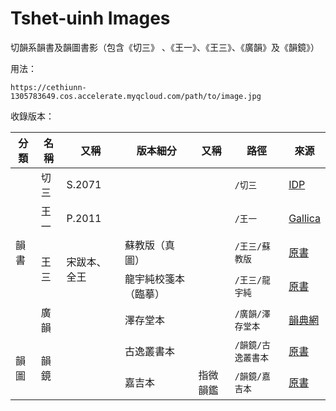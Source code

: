 # Tshet-uinh Images

切韻系韻書及韻圖書影（包含《切三》 、《王一》、《王三》、《廣韻》及《韻鏡》）

用法：

```
https://cethiunn-1305783649.cos.accelerate.myqcloud.com/path/to/image.jpg
```

收錄版本：

<table>
  <thead>
    <tr>
      <th>分類</th>
      <th>名稱</th>
      <th>又稱</th>
      <th>版本細分</th>
      <th>又稱</th>
      <th>路徑</th>
      <th>來源</th>
    </tr>
  </thead>
  <tbody>
    <tr>
      <td rowspan="5">韻書</td>
      <td>切三</td>
      <td>S.2071</td>
      <td></td>
      <td></td>
      <td><code>/切三</code></td>
      <td><a href="http://idp.bl.uk/database/oo_scroll_h.a4d?uid=8387404017;recnum=2070;index=1">IDP</a></td>
    </tr>
    <tr>
      <td>王一</td>
      <td>P.2011</td>
      <td></td>
      <td></td>
      <td><code>/王一</code></td>
      <td><a href="https://gallica.bnf.fr/ark:/12148/btv1b52503710f">Gallica</a></td>
    </tr>
    <tr>
      <td rowspan="2">王三</td>
      <td rowspan="2">宋跋本、全王</td>
      <td>蘇教版（真圖）</td>
      <td></td>
      <td><code>/王三/蘇教版</code></td>
      <td><a href="https://book.douban.com/subject/27591818/">原書</a></td>
    </tr>
    <tr>
      <td>龍宇純校箋本（臨摹）</td>
      <td></td>
      <td><code>/王三/龍宇純</code></td>
      <td><a href="https://books.google.com.hk/books?id=mIrpygAACAAJ">原書</a></td>
    </tr>
    <tr>
      <td>廣韻</td>
      <td></td>
      <td>澤存堂本</td>
      <td></td>
      <td><code>/廣韻/澤存堂本</code></td>
      <td><a href="https://ytenx.org/static/img/DrakDzuonDang/">韻典網</a></td>
    </tr>
    <tr>
      <td rowspan="2">韻圖</td>
      <td rowspan="2">韻鏡</td>
      <td rowspan="2"></td>
      <td>古逸叢書本</td>
      <td></td>
      <td><code>/韻鏡/古逸叢書本</code></td>
      <td><a href="https://book.douban.com/subject/1289012/">原書</a></td>
    </tr>
    <tr>
      <td>嘉吉本</td>
      <td>指微韻鑑</td>
      <td><code>/韻鏡/嘉吉本</code></td>
      <td><a href="https://book.douban.com/subject/27591818/">原書</a></td>
    </tr>
  </tbody>
</table>
